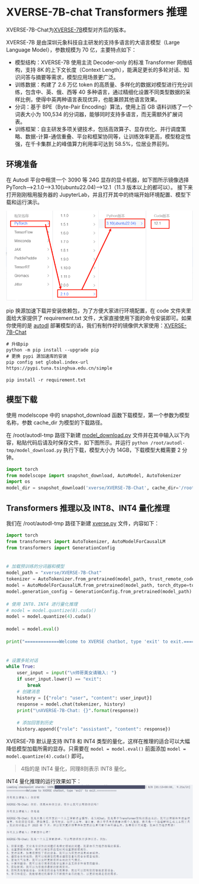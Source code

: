 # XVERSE-7B-chat Transformers 推理

XVERSE-7B-Chat为[XVERSE-7B](https://huggingface.co/xverse/XVERSE-7B)模型对齐后的版本。

XVERSE-7B 是由深圳元象科技自主研发的支持多语言的大语言模型（Large Language Model），参数规模为 70 亿，主要特点如下：

- 模型结构：XVERSE-7B 使用主流 Decoder-only 的标准 Transformer 网络结构，支持 8K 的上下文长度（Context Length），能满足更长的多轮对话、知识问答与摘要等需求，模型应用场景更广泛。
- 训练数据：构建了 2.6 万亿 token 的高质量、多样化的数据对模型进行充分训练，包含中、英、俄、西等 40 多种语言，通过精细化设置不同类型数据的采样比例，使得中英两种语言表现优异，也能兼顾其他语言效果。
- 分词：基于 BPE（Byte-Pair Encoding）算法，使用上百 GB 语料训练了一个词表大小为 100,534 的分词器，能够同时支持多语言，而无需额外扩展词表。
- 训练框架：自主研发多项关键技术，包括高效算子、显存优化、并行调度策略、数据-计算-通信重叠、平台和框架协同等，让训练效率更高，模型稳定性强，在千卡集群上的峰值算力利用率可达到 58.5%，位居业界前列。

## 环境准备  

在 Autodl 平台中租赁一个 3090 等 24G 显存的显卡机器，如下图所示镜像选择 PyTorch-->2.1.0-->3.10(ubuntu22.04)-->12.1（11.3 版本以上的都可以）。
接下来打开刚刚租用服务器的 JupyterLab，并且打开其中的终端开始环境配置、模型下载和运行演示。  

![开启机器配置选择](images/1.png)

pip 换源加速下载并安装依赖包，为了方便大家进行环境配置，在 code 文件夹里面给大家提供了 requirement.txt 文件，大家直接使用下面的命令安装即可。如果你使用的是 [autodl](https://www.autodl.com/) 部署模型的话，我们有制作好的镜像供大家使用：[XVERSE-7B-Chat](https://www.codewithgpu.com/i/datawhalechina/self-llm/XVERSE-7B-Chat)

```shell
# 升级pip
python -m pip install --upgrade pip
# 更换 pypi 源加速库的安装
pip config set global.index-url https://pypi.tuna.tsinghua.edu.cn/simple

pip install -r requirement.txt
```  

## 模型下载  

使用 modelscope 中的 snapshot_download 函数下载模型，第一个参数为模型名称，参数 cache_dir 为模型的下载路径。

在 /root/autodl-tmp 路径下新建 [model_download.py](code/model_download.py) 文件并在其中输入以下内容，粘贴代码后请及时保存文件，如下图所示。并运行 `python /root/autodl-tmp/model_download.py` 执行下载，模型大小为 14GB，下载模型大概需要 2 分钟。

```python
import torch
from modelscope import snapshot_download, AutoModel, AutoTokenizer
import os
model_dir = snapshot_download('xverse/XVERSE-7B-Chat', cache_dir='/root/autodl-tmp', revision='master')
``` 

## Transformers 推理以及 INT8、INT4 量化推理

我们在 /root/autodl-tmp 路径下新建 [xverse.py](code/xverse.py) 文件，内容如下：

```python
import torch
from transformers import AutoTokenizer, AutoModelForCausalLM
from transformers import GenerationConfig


# 加载预训练的分词器和模型
model_path = "xverse/XVERSE-7B-Chat"
tokenizer = AutoTokenizer.from_pretrained(model_path, trust_remote_code=True)
model = AutoModelForCausalLM.from_pretrained(model_path, torch_dtype=torch.float16, trust_remote_code=True).cuda()
model.generation_config = GenerationConfig.from_pretrained(model_path)

# 使用 INT8、INT4 进行量化推理 
# model = model.quantize(8).cuda()
model = model.quantize(4).cuda()

model = model.eval()

print("=============Welcome to XVERSE chatbot, type 'exit' to exit.=============")


# 设置多轮对话
while True:
    user_input = input("\n帅哥美女请输入: ")
    if user_input.lower() == "exit":
        break
    # 创建消息
    history = [{"role": "user", "content": user_input}]
    response = model.chat(tokenizer, history)
    print("\nXVERSE-7B-Chat: {}".format(response))

    # 添加回答到历史
    history.append({"role": "assistant", "content": response})

```

XVERSE-7B 默认是支持 INT8 和 INT4 类型的量化，这样在推理的适合可以大幅降低模型加载所需的显存。只需要在 `model = model.eval()` 前面添加 `model = model.quantize(4).cuda()` 即可。

> 4指的是 INT4 量化，同理8则表示 INT8 量化。

INT4 量化推理的运行效果如下：
![](images/6.png)
